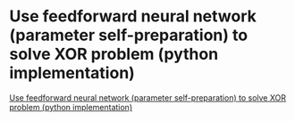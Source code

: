 # Use feedforward neural network (parameter self-preparation) to solve XOR problem (python implementation)
[Use feedforward neural network (parameter self-preparation) to solve XOR problem (python implementation)](https://aiwithcloud.com/2022/09/15/use_feedforward_neural_network_parameter_self_preparation_to_solve_xor_problem_python_implementation/)
